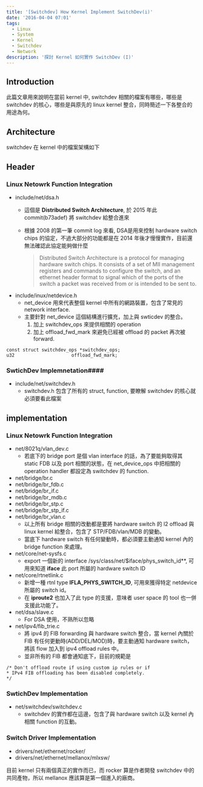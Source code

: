 ```yaml
---
title: '[Switchdev] How Kernel Implement SwitchDev(i)'
date: '2016-04-04 07:01'
tags:
  - Linux
  - System
  - Kernel
  - Switchdev
  - Network
description: '探討 Kernel 如何實作 SwitchDev (I)'
---
```



## Introduction
  此篇文章用來說明在當前 kernel 中, switchdev 相關的檔案有哪些，哪些是 switchdev 的核心，哪些是與原先的 linux kernel 整合，同時簡述一下各整合的用途為何。



## Architecture
  switchdev 在 kernel 中的檔案架構如下
## Header
### Linux Netowrk Function Integration
- include/net/dsa.h
	- 這個是 **Distributed Switch Architecture**, 於 2015 年此 commit(b73adef) 將 switchdev 給整合進來
  - 根據 2008 的第一筆 commit log 來看, DSA是用來控制 hardware switch chips 的協定，不過大部分的功能都是在 2014 年後才慢慢實作，目前還無法確認此協定能夠做什麼

    >Distributed Switch Architecture is a protocol for managing hardware
    >switch chips.  It consists of a set of MII management registers and
    >commands to configure the switch, and an ethernet header format to
    >signal which of the ports of the switch a packet was received from
    >or is intended to be sent to.
- include/inux/netdevice.h
  - net_device 用來代表整個 kernel 中所有的網路裝置，包含了常見的 network interface.
  - 主要針對 net_device 這個結構進行擴充，加上與 swticdev 的整合。
  	 1. 加上 switchdev_ops 來提供相關的 operation
     2. 加上 offload_fwd_mark 來避免已經被 offload 的 packet 再次被 forward.

```c=
const struct switchdev_ops *switchdev_ops;
u32                     offload_fwd_mark;
```
### SwtichDev Implemnetation####
- include/net/switchdev.h
	- switchdev.h 包含了所有的 struct, function, 要瞭解 switchdev 的核心就必須要看此檔案

## implementation
### Linux Netowrk Function Integration
  - net/8021q/vlan_dev.c
  	- 若底下的 bridge port 是個 vlan interface 的話，為了要能夠取得其 static FDB 以及 port 相關的狀態，在 net_device_ops 中把相關的 operation handler 都設定為 switchdev 的 function.
  - net/bridge/br.c
  - net/bridge/br_fdb.c
  - net/bridge/br_if.c
  - net/bridge/br_mdb.c
  - net/bridge/br_stp.c
  - net/bridge/br_stp_if.c
  - net/bridge/br_vlan.c
  	- 以上所有 bridge 相關的改動都是要將 hardware switch 的 l2 offload 與 linux kernel 給整合，包含了 STP/FDB/vlan/MDB 的變動。
    - 當底下 hardware switch 有任何變動時，都必須要主動通知 kernel 內的 bridge function 來處理。
  - net/core/net-sysfs.c
  	- export 一個新的 interface /sys/class/net/$iface/phys_switch_id**, 可用來知道 **iface** 此 port 所屬的 hardware switch ID
  - net/core/rtnetlink.c
  	- 新增一種 rtnl type **IFLA_PHYS_SWITCH_ID**, 可用來獲得特定 netdevice 所屬的 switch id。
    - 在 **iproute2** 也加入了此 type 的支援，意味者 user space 的 tool 也一併支援此功能了。
  - net/dsa/slave.c
  	- For DSA 使用，不熟所以忽略
  - net/ipv4/fib_trie.c
  	- 將 ipv4 的 FIB forwarding 與 hardware switch 整合，當 kernel 內關於 FIB 有任何更動時(ADD/DEL/MOD)時，要主動通知 hardware switch，將該 flow 加入到 ipv4 offload rules 中。
    - 並非所有的 FIB 都會通知底下，目前的規範是

```
/* Don't offload route if using custom ip rules or if
* IPv4 FIB offloading has been disabled completely.
*/
```

### SwtichDev Implementation
- net/switchdev/switchdev.c
	- switchdev 的實作都在這邊，包含了與 hardware switch 以及 kernel 內相關 function 的互動。


### Switch Driver Implementation
- drivers/net/ethernet/rocker/
- drivers/net/ethernet/mellanox/mlxsw/

目前 kernel 只有兩個真正的實作而已，而 rocker 算是作者開發 switchdev 中的共同產物，所以 mellanox 應該算是第一個進入的廠商。

